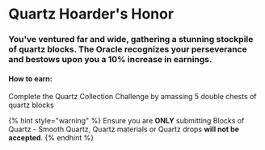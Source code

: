 # Quartz Hoarder's Honor

### You've ventured far and wide, gathering a stunning stockpile of quartz blocks. The Oracle recognizes your perseverance and bestows upon you a 10% increase in earnings.&#x20;

#### How to earn:&#x20;

Complete the Quartz Collection Challenge by amassing 5 double chests of quartz blocks

{% hint style="warning" %}
Ensure you are **ONLY** submitting Blocks of Quartz - Smooth Quartz, Quartz materials or Quartz drops **will not be accepted**.
{% endhint %}

